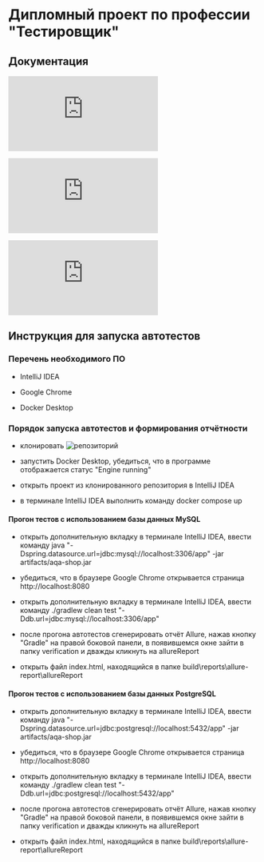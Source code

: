 # Дипломный проект по профессии "Тестировщик"


## Документация

![План тестирования](https://github.com/mmpomail/AutomationDiplomWork/blob/main/Documents/Plan.md)

![Отчёт по тестированию](https://github.com/mmpomail/AutomationDiplomWork/blob/main/Documents/Report.md)

![Отчёт по автоматизации](https://github.com/mmpomail/AutomationDiplomWork/blob/main/Documents/Summary.md)


## Инструкция для запуска автотестов

### Перечень необходимого ПО

- IntelliJ IDEA

- Google Chrome

- Docker Desktop

### Порядок запуска автотестов и формирования отчётности

 - клонировать ![репозиторий](https://github.com/mmpomail/AutomationDiplomWork)
 
 - запустить Docker Desktop, убедиться, что в программе отображается статус "Engine running"
 
 - открыть проект из клонированного репозитория в IntelliJ IDEA
 
 - в терминале IntelliJ IDEA выполнить команду docker compose up
 
 #### Прогон тестов с использованием базы данных MySQL
 
 - открыть дополнительную вкладку в терминале IntelliJ IDEA, ввести команду java "-Dspring.datasource.url=jdbc:mysql://localhost:3306/app" -jar artifacts/aqa-shop.jar
 
 - убедиться, что в браузере Google Chrome открывается страница http://localhost:8080
 
 - открыть дополнительную вкладку в терминале IntelliJ IDEA, ввести команду ./gradlew clean test "-Ddb.url=jdbc:mysql://localhost:3306/app"
   
 - после прогона автотестов сгенерировать отчёт Allure, нажав кнопку "Gradle" на правой боковой панели, в появившемся окне зайти в папку verification и дважды кликнуть на allureReport

 - открыть файл index.html, находящийся в папке build\reports\allure-report\allureReport
 
 #### Прогон тестов с использованием базы данных PostgreSQL
 
 - открыть дополнительную вкладку в терминале IntelliJ IDEA, ввести команду java "-Dspring.datasource.url=jdbc:postgresql://localhost:5432/app" -jar artifacts/aqa-shop.jar
 
 - убедиться, что в браузере Google Chrome открывается страница http://localhost:8080
 
 - открыть дополнительную вкладку в терминале IntelliJ IDEA, ввести команду ./gradlew clean test "-Ddb.url=jdbc:postgresql://localhost:5432/app"

 - после прогона автотестов сгенерировать отчёт Allure, нажав кнопку "Gradle" на правой боковой панели, в появившемся окне зайти в папку verification и дважды кликнуть на allureReport

 - открыть файл index.html, находящийся в папке build\reports\allure-report\allureReport
 

 
 
 
 
